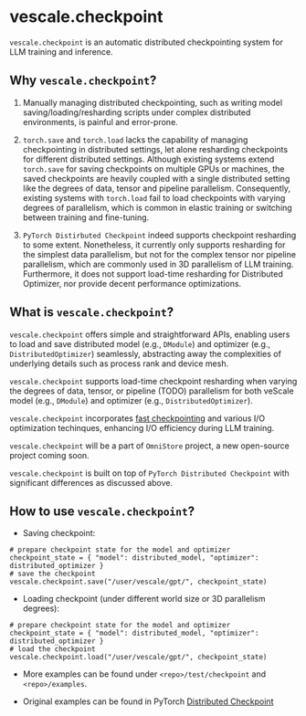 # vescale.checkpoint

`vescale.checkpoint` is an automatic distributed checkpointing system for LLM training and inference.

## Why `vescale.checkpoint`?

1. Manually managing distributed checkpointing, such as writing model saving/loading/resharding scripts under complex distributed environments, is painful and error-prone.

2. `torch.save` and `torch.load` lacks the capability of managing checkpointing in distributed settings, let alone resharding checkpoints for different distributed settings. 
Although existing systems extend `torch.save` for saving checkpoints on multiple GPUs or machines, the saved checkpoints are heavily coupled with a single distributed setting like the degrees of data, tensor and pipeline parallelism. Consequently, existing systems with `torch.load` fail to load checkpoints with varying degrees of parallelism, which is common in elastic training or switching between training and fine-tuning.

3. `PyTorch Distirbuted Checkpoint` indeed supports checkpoint resharding to some extent. Nonetheless, it currently only supports resharding for the simplest data parallelism, but not for the complex tensor nor pipeline parallelism, which are commonly used in 3D parallelism of LLM training. Furthermore, it does not support load-time resharding for Distributed Optimizer, nor provide decent performance optimizations.

## What is `vescale.checkpoint`?

`vescale.checkpoint` offers simple and straightforward APIs,
enabling users to load and save distributed model (e.g., `DModule`) and optimizer (e.g., `DistributedOptimizer`) seamlessly, 
abstracting away the complexities of underlying details such as process rank and device mesh.  

`vescale.checkpoint` supports load-time checkpoint resharding when varying the degrees of data, tensor, or pipeline (TODO) parallelism for both veScale model (e.g., `DModule`) and optimizer (e.g., `DistributedOptimizer`).  

`vescale.checkpoint` incorporates [fast checkpointing](https://arxiv.org/abs/2402.15627) and various I/O optimization techinques, enhancing I/O efficiency during LLM training.  

`vescale.checkpoint` will be a part of `OmniStore` project, a new open-source project coming soon.

`vescale.checkpoint` is built on top of `PyTorch Distributed Checkpoint` with significant differences as discussed above.

## How to use `vescale.checkpoint`?

- Saving checkpoint: 

```
# prepare checkpoint state for the model and optimizer
checkpoint_state = { "model": distributed_model, "optimizer": distributed_optimizer }
# save the checkpoint
vescale.checkpoint.save("/user/vescale/gpt/", checkpoint_state)
```
- Loading checkpoint (under different world size or 3D parallelism degrees):
```
# prepare checkpoint state for the model and optimizer
checkpoint_state = { "model": distributed_model, "optimizer": distributed_optimizer }
# load the checkpoint
vescale.checkpoint.load("/user/vescale/gpt/", checkpoint_state)
```

- More examples can be found under `<repo>/test/checkpoint` and `<repo>/examples`.

- Original examples can be found in PyTorch [Distributed Checkpoint](https://github.com/pytorch/pytorch/tree/main/torch/distributed/checkpoint)